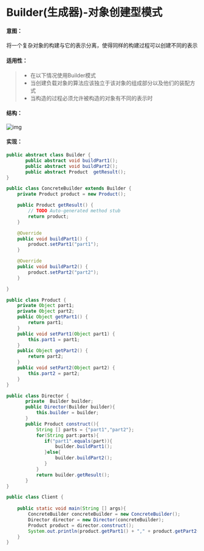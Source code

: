 # Builder(生成器)-对象创建型模式
#### 意图：
将一个复杂对象的构建与它的表示分离，使得同样的构建过程可以创建不同的表示
#### 适用性：
> * 在以下情况使用Builder模式
> * 当创建负载对象的算法应该独立于该对象的组成部分以及他们的装配方式
> * 当构造的过程必须允许被构造的对象有不同的表示时

#### 结构：
![img](http://7xawio.com1.z0.glb.clouddn.com/design_pattern_builder_demo1.png)
#### 实现：
```java
public abstract class Builder {
       public abstract void buildPart1();
       public abstract void buildPart2();
       public abstract Product  getResult();
}
```
```java
public class ConcreteBuilder extends Builder {
    private Product product = new Product();

	public Product getResult() {
		// TODO Auto-generated method stub
		return product;
	}

	@Override
	public void buildPart1() {
		product.setPart1("part1");
	}

	@Override
	public void buildPart2() {
		product.setPart2("part2");
	}

}
```
```java
public class Product {
	private Object part1;
	private Object part2;
	public Object getPart1() {
		return part1;
	}
	public void setPart1(Object part1) {
		this.part1 = part1;
	}
	public Object getPart2() {
		return part2;
	}
	public void setPart2(Object part2) {
		this.part2 = part2;
	}
}
```
```java
public class Director {
       private  Builder builder;
       public Director(Builder builder){
    	   this.builder = builder;
       }
       public Product construct(){
    	   String [] parts = {"part1","part2"};
    	   for(String part:parts){
    		  if("part1".equals(part)){
    			  builder.buildPart1();
    		  }else{
    			  builder.buildPart2();
    		  }
    	   }
    	   return builder.getResult();
       }
}
```
```java
public class Client {
	
    public static void main(String [] args){
        ConcreteBuilder concreteBuilder = new ConcreteBuilder();
        Director director = new Director(concreteBuilder);
        Product product = director.construct();
        System.out.println(product.getPart1() + "," + product.getPart2());
    }
}
```
